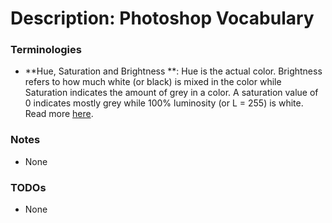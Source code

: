 # Description: Photoshop Vocabulary

### Terminologies
- **Hue, Saturation and Brightness **: Hue is the actual color. Brightness refers to how much white (or black) is mixed 
  in the color while Saturation indicates the amount of grey in a color.  A saturation value of 0 indicates mostly grey 
  while 100% luminosity (or L = 255) is white. Read more [here](https://www.youtube.com/watch?time_continue=2&v=7HpV8beK5_s).

### Notes
- None

### TODOs
- None

